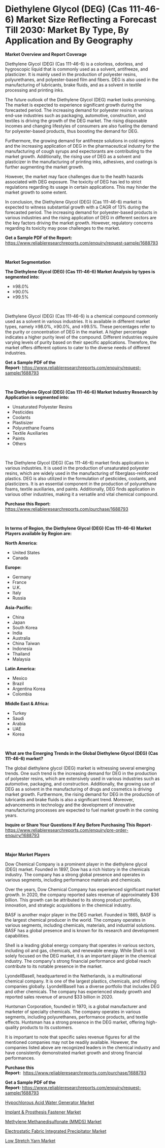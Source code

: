 <p><h1>Diethylene Glycol (DEG) (Cas 111-46-6) Market Size Reflecting a Forecast Till 2030: Market By Type, By Application and By Geography</h1></p><p><strong>Market Overview and Report Coverage</strong></p>
<p><p>Diethylene Glycol (DEG) (Cas 111-46-6) is a colorless, odorless, and hygroscopic liquid that is commonly used as a solvent, antifreeze, and plasticizer. It is mainly used in the production of polyester resins, polyurethanes, and polyester-based film and fibers. DEG is also used in the manufacturing of lubricants, brake fluids, and as a solvent in textile processing and printing inks.</p><p>The future outlook of the Diethylene Glycol (DEG) market looks promising. The market is expected to experience significant growth during the forecasted period. The increasing demand for polyester resins in various end-use industries such as packaging, automotive, construction, and textiles is driving the growth of the DEG market. The rising disposable incomes and changing lifestyles of consumers are also fueling the demand for polyester-based products, thus boosting the demand for DEG.</p><p>Furthermore, the growing demand for antifreeze solutions in cold regions and the increasing application of DEG in the pharmaceutical industry for the manufacturing of cough syrups and expectorants are contributing to the market growth. Additionally, the rising use of DEG as a solvent and plasticizer in the manufacturing of printing inks, adhesives, and coatings is further augmenting the market growth.</p><p>However, the market may face challenges due to the health hazards associated with DEG exposure. The toxicity of DEG has led to strict regulations regarding its usage in certain applications. This may hinder the market growth to some extent.</p><p>In conclusion, the Diethylene Glycol (DEG) (Cas 111-46-6) market is expected to witness substantial growth with a CAGR of 13% during the forecasted period. The increasing demand for polyester-based products in various industries and the rising application of DEG in different sectors are the key factors driving the market growth. However, regulatory concerns regarding its toxicity may pose challenges to the market.</p></p>
<p><strong>Get a Sample PDF of the Report:</strong> <a href="https://www.reliableresearchreports.com/enquiry/request-sample/1688793">https://www.reliableresearchreports.com/enquiry/request-sample/1688793</a></p>
<p>&nbsp;</p>
<p><strong>Market Segmentation</strong></p>
<p><strong>The Diethylene Glycol (DEG) (Cas 111-46-6) Market Analysis by types is segmented into:</strong></p>
<p><ul><li>≥98.0%</li><li>≥90.0%</li><li>≥99.5%</li></ul></p>
<p>&nbsp;</p>
<p><p>Diethylene Glycol (DEG) (Cas 111-46-6) is a chemical compound commonly used as a solvent in various industries. It is available in different market types, namely ≥98.0%, ≥90.0%, and ≥99.5%. These percentages refer to the purity or concentration of DEG in the market. A higher percentage indicates a higher purity level of the compound. Different industries require varying levels of purity based on their specific applications. Therefore, the market offers different options to cater to the diverse needs of different industries.</p></p>
<p><strong>Get a Sample PDF of the Report:</strong>&nbsp;<a href="https://www.reliableresearchreports.com/enquiry/request-sample/1688793">https://www.reliableresearchreports.com/enquiry/request-sample/1688793</a></p>
<p>&nbsp;</p>
<p><strong>The Diethylene Glycol (DEG) (Cas 111-46-6) Market Industry Research by Application is segmented into:</strong></p>
<p><ul><li>Unsaturated Polyester Resins</li><li>Pesticides</li><li>Coolants</li><li>Plastisizer</li><li>Polyurethane Foams</li><li>Textile Auxiliaries</li><li>Paints</li><li>Others</li></ul></p>
<p>&nbsp;</p>
<p><p>The Diethylene Glycol (DEG) (Cas 111-46-6) market finds application in various industries. It is used in the production of unsaturated polyester resins, which are widely used in the manufacturing of fiberglass-reinforced plastics. DEG is also utilized in the formulation of pesticides, coolants, and plasticizers. It is an essential component in the production of polyurethane foams, textile auxiliaries, and paints. Additionally, DEG finds application in various other industries, making it a versatile and vital chemical compound.</p></p>
<p><strong>Purchase this Report:</strong>&nbsp; <a href="https://www.reliableresearchreports.com/purchase/1688793">https://www.reliableresearchreports.com/purchase/1688793</a></p>
<p>&nbsp;</p>
<p><strong>In terms of Region, the Diethylene Glycol (DEG) (Cas 111-46-6) Market Players available by Region are:</strong></p>
<p>
    <p> <strong> North America: </strong>
        <ul>
            <li>United States</li>
            <li>Canada</li>
        </ul>
        </p> 
    <p> <strong> Europe: </strong>
        <ul>
            <li>Germany</li>
            <li>France</li>
            <li>U.K.</li>
            <li>Italy</li>
            <li>Russia</li>
        </ul>
        </p> 
    <p> <strong> Asia-Pacific: </strong>
        <ul>
            <li>China</li>
            <li>Japan</li>
            <li>South Korea</li>
            <li>India</li>
            <li>Australia</li>
            <li>China Taiwan</li>
            <li>Indonesia</li>
            <li>Thailand</li>
            <li>Malaysia</li>
        </ul>
        </p> 
    <p> <strong> Latin America: </strong>
        <ul>
            <li>Mexico</li>
            <li>Brazil</li>
            <li>Argentina Korea</li>
            <li>Colombia</li>
        </ul>
        </p> 
    <p> <strong> Middle East & Africa: </strong>
        <ul>
            <li>Turkey</li>
            <li>Saudi</li>
            <li>Arabia</li>
            <li>UAE</li>
            <li>Korea</li>
        </ul>
    </p>
    </p>
<p>&nbsp;</p>
<p><strong>What are the Emerging Trends in the Global Diethylene Glycol (DEG) (Cas 111-46-6) market?</strong></p>
<p><p>The global diethylene glycol (DEG) market is witnessing several emerging trends. One such trend is the increasing demand for DEG in the production of polyester resins, which are extensively used in various industries such as automotive, packaging, and construction. Additionally, the growing use of DEG as a solvent in the manufacturing of drugs and cosmetics is driving market growth. Furthermore, the rising demand for DEG in the production of lubricants and brake fluids is also a significant trend. Moreover, advancements in technology and the development of innovative manufacturing processes are expected to fuel market growth in the coming years.</p></p>
<p><strong>Inquire or Share Your Questions If Any Before Purchasing This Report</strong>- <a href="https://www.reliableresearchreports.com/enquiry/pre-order-enquiry/1688793">https://www.reliableresearchreports.com/enquiry/pre-order-enquiry/1688793</a></p>
<p>&nbsp;</p>
<p><strong>Major Market Players</strong></p>
<p><p>Dow Chemical Company is a prominent player in the diethylene glycol (DEG) market. Founded in 1897, Dow has a rich history in the chemicals industry. The company has a strong global presence and operates in various segments, including performance materials and chemicals.</p><p>Over the years, Dow Chemical Company has experienced significant market growth. In 2020, the company reported sales revenue of approximately $36 billion. This growth can be attributed to its strong product portfolio, innovation, and strategic acquisitions in the chemical industry.</p><p>BASF is another major player in the DEG market. Founded in 1865, BASF is the largest chemical producer in the world. The company operates in various segments, including chemicals, materials, and industrial solutions. BASF has a global presence and is known for its research and development capabilities.</p><p>Shell is a leading global energy company that operates in various sectors, including oil and gas, chemicals, and renewable energy. While Shell is not solely focused on the DEG market, it is an important player in the chemical industry. The company's strong financial performance and global reach contribute to its notable presence in the market.</p><p>LyondellBasell, headquartered in the Netherlands, is a multinational chemical company. It is one of the largest plastics, chemicals, and refining companies globally. LyondellBasell has a diverse portfolio that includes DEG and other chemicals. The company has experienced steady growth and reported sales revenue of around $33 billion in 2020.</p><p>Huntsman Corporation, founded in 1970, is a global manufacturer and marketer of specialty chemicals. The company operates in various segments, including polyurethanes, performance products, and textile effects. Huntsman has a strong presence in the DEG market, offering high-quality products to its customers.</p><p>It is important to note that specific sales revenue figures for all the mentioned companies may not be readily available. However, the companies listed above are recognized leaders in the chemical industry and have consistently demonstrated market growth and strong financial performances.</p></p>
<p><strong>Purchase this Report:</strong>&nbsp;&nbsp;<a href="https://www.reliableresearchreports.com/purchase/1688793">https://www.reliableresearchreports.com/purchase/1688793</a></p>
<p></p>
<p><strong>Get a Sample PDF of the Report:</strong>&nbsp;<a href="https://www.reliableresearchreports.com/enquiry/request-sample/1688793">https://www.reliableresearchreports.com/enquiry/request-sample/1688793</a></p>
<p><p><a href="https://medium.com/@hotspotflipk/hypochlorous-acid-water-generator-market-size-market-outlook-and-market-forecast-2023-to-2030-3b0e2c752d0e">Hypochlorous Acid Water Generator Market</a></p><p><a href="https://medium.com/@bhumi.technologiesmumbai/implant-prosthesis-fastener-market-size-and-market-trends-complete-industry-overview-2023-to-21f3e9c858bb">Implant & Prosthesis Fastener Market</a></p><p><a href="https://www.linkedin.com/pulse/methylene-methanedisulfonate-mmds-market-research-report/">Methylene Methanedisulfonate (MMDS) Market</a></p><p><a href="https://www.linkedin.com/pulse/electrostatic-fabric-integrated-precipitator-market-size-share/">Electrostatic Fabric Integrated Precipitator Market</a></p><p><a href="https://www.linkedin.com/pulse/low-stretch-yarn-market-share-amp-new-trends-analysis/">Low Stretch Yarn Market</a></p></p>